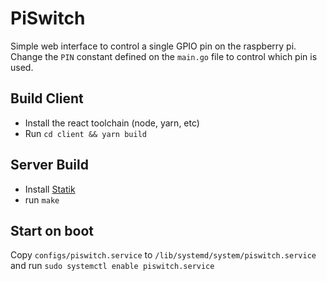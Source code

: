 # PiSwitch

Simple web interface to control a single GPIO pin on the raspberry pi.
Change the `PIN` constant defined on the `main.go` file to control which pin is used.

## Build Client

* Install the react toolchain (node, yarn, etc)
* Run `cd client && yarn build`

## Server Build

* Install [Statik](https://github.com/rakyll/statik)
* run `make`

## Start on boot

Copy `configs/piswitch.service` to `/lib/systemd/system/piswitch.service` and
run `sudo systemctl enable piswitch.service`
